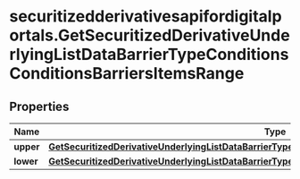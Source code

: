 # securitizedderivativesapifordigitalportals.GetSecuritizedDerivativeUnderlyingListDataBarrierTypeConditionsConditionsBarriersItemsRange

## Properties

Name | Type | Description | Notes
------------ | ------------- | ------------- | -------------
**upper** | [**GetSecuritizedDerivativeUnderlyingListDataBarrierTypeConditionsConditionsBarriersItemsRangeUpper**](GetSecuritizedDerivativeUnderlyingListDataBarrierTypeConditionsConditionsBarriersItemsRangeUpper.md) |  | [optional] 
**lower** | [**GetSecuritizedDerivativeUnderlyingListDataBarrierTypeConditionsConditionsBarriersItemsRangeLower**](GetSecuritizedDerivativeUnderlyingListDataBarrierTypeConditionsConditionsBarriersItemsRangeLower.md) |  | [optional] 


